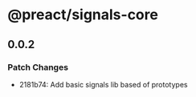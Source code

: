 # @preact/signals-core

## 0.0.2

### Patch Changes

- 2181b74: Add basic signals lib based of prototypes
